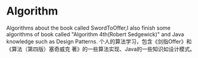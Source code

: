 # Algorithm
Algorithms about the book called SwordToOffer,I also finish some algorithms of book called "Algorithm 4th(Robert Sedgewick)" and Java knowledge such as Design Patterns.
个人的算法学习，包含《剑指Offer》和《算法（第四版）塞奇威克 著》的一些算法实现、Java的一些知识如设计模式。
